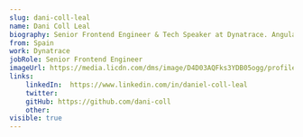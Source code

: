 ```yaml
---
slug: dani-coll-leal
name: Dani Coll Leal
biography: Senior Frontend Engineer & Tech Speaker at Dynatrace. Angular dev since v1.
from: Spain
work: Dynatrace
jobRole: Senior Frontend Engineer
imageUrl: https://media.licdn.com/dms/image/D4D03AQFks3YDB05ogg/profile-displayphoto-shrink_400_400/0/1706295023213?e=1720656000&v=beta&t=p6ae80GY6urP1BvZkuUnLVk-Mwm8grTD8y-H11xAGp0
links:
    linkedIn:  https://www.linkedin.com/in/daniel-coll-leal
    twitter: 
    gitHub: https://github.com/dani-coll
    other: 
visible: true
---
```

